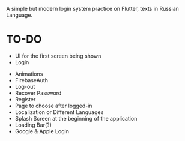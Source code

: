 A simple but modern login system practice on Flutter, texts in Russian Language.

# TO-DO #
  + UI for the first screen being shown
  + Login
  - Animations
  - FirebaseAuth
  - Log-out
  - Recover Password
  - Register
  - Page to choose after logged-in
  - Localization or Different Languages
  - Splash Screen at the beginning of the application
  - Loading Bar(?)
  - Google & Apple Login
